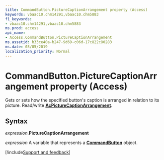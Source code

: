 ```yaml
---
title: CommandButton.PictureCaptionArrangement property (Access)
keywords: vbaac10.chm14291,vbaac10.chm5883
f1_keywords:
- vbaac10.chm14291,vbaac10.chm5883
ms.prod: access
api_name:
- Access.CommandButton.PictureCaptionArrangement
ms.assetid: b33ce40a-b247-9d69-c06d-17c822c80283
ms.date: 03/05/2019
localization_priority: Normal
---
```



# CommandButton.PictureCaptionArrangement property (Access)

Gets or sets how the specified button's caption is arranged in relation to its picture. Read/write **[AcPictureCaptionArrangement](Access.AcPictureCaptionArrangement.md)**.


## Syntax

_expression_.**PictureCaptionArrangement**

_expression_ A variable that represents a **[CommandButton](Access.CommandButton.md)** object.



[!include[Support and feedback](~/includes/feedback-boilerplate.md)]